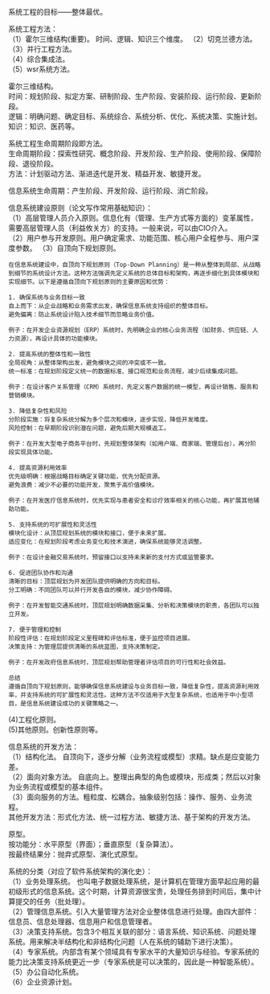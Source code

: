 系统工程的目标——整体最优。

系统工程方法：  
（1）霍尔三维结构(重要)。  时间、逻辑、知识三个维度。
（2）切克兰德方法。  
（3）并行工程方法。  
（4）综合集成法。  
（5）wsr系统方法。

  
  霍尔三维结构。  
  时间：规划阶段、拟定方案、研制阶段、生产阶段、安装阶段、运行阶段、更新阶段。  
  逻辑：明确问题、确定目标、系统综合、系统分析、优化、系统决策、实施计划。  
  知识：知识、医药等。

  系统工程生命周期阶段即方法。  
  生命周期阶段：探索性研究、概念阶段、开发阶段、生产阶段、使用阶段、保障阶段、退役阶段。  
  方法：计划驱动方法、渐进迭代是开发、精益开发、敏捷开发。

  信息系统生命周期：产生阶段、开发阶段、运行阶段、消亡阶段。

  信息系统建设原则（论文写作常用基础知识）：  
  （1）高层管理人员介入原则。信息化有（管理、生产方式等方面的）变革属性，需要高层管理人员（利益攸关方）的支持。一般来说，可以由CIO介入。  
  （2）用户参与开发原则。用户确定需求、功能范围、核心用户全程参与、用户深度参数。
  （3）自顶向下规划原则。
  ```  
  在信息系统建设中，自顶向下规划原则（Top-Down Planning）是一种从整体到局部、从战略到细节的系统设计方法。这种方法强调先定义系统的总体目标和架构，再逐步细化到具体模块和实现细节。以下是遵循自顶向下规划原则的主要原因和优势：

1. 确保系统与业务目标一致
自上而下：从企业战略和业务需求出发，确保信息系统支持组织的整体目标。
避免偏离：防止系统设计陷入技术细节而忽略业务价值。

例子：在开发企业资源规划（ERP）系统时，先明确企业的核心业务流程（如财务、供应链、人力资源），再设计具体的功能模块。

2. 提高系统的整体性和一致性
全局视角：从整体架构出发，避免模块之间的冲突或不一致。
统一标准：在规划阶段定义统一的数据标准、接口规范和业务流程，减少后续集成问题。

例子：在设计客户关系管理（CRM）系统时，先定义客户数据的统一模型，再设计销售、服务和营销模块。

3. 降低复杂性和风险
分阶段实施：将复杂系统分解为多个层次和模块，逐步实现，降低开发难度。
风险控制：在早期阶段识别潜在问题，避免后期大规模返工。

例子：在开发大型电子商务平台时，先规划整体架构（如用户端、商家端、管理后台），再分阶段实现具体功能。

4. 提高资源利用效率
优先级明确：根据战略目标确定关键功能，优先分配资源。
避免浪费：减少不必要的功能开发，聚焦于高价值模块。

例子：在开发医疗信息系统时，优先实现与患者安全和诊疗效率相关的核心功能，再扩展其他辅助功能。

5. 支持系统的可扩展性和灵活性
模块化设计：从顶层规划系统的模块和接口，便于未来扩展。
适应变化：在规划阶段考虑业务变化和技术演进，确保系统能够灵活调整。

例子：在设计金融交易系统时，预留接口以支持未来新的支付方式或监管要求。

6. 促进团队协作和沟通
清晰的目标：顶层规划为开发团队提供明确的方向和目标。
分工明确：不同团队可以并行开发各自的模块，减少协作障碍。

例子：在开发智能交通系统时，顶层规划明确数据采集、分析和决策模块的职责，各团队可以独立开发。

7. 便于管理和控制
阶段性评估：在规划阶段定义里程碑和评估标准，便于监控项目进展。
决策支持：为管理层提供清晰的系统蓝图，支持决策制定。

例子：在开发政府信息系统时，顶层规划帮助管理者评估项目的可行性和社会效益。

总结
遵循自顶向下规划原则，能够确保信息系统建设与业务目标一致，降低复杂性，提高资源利用效率，并支持系统的可扩展性和灵活性。这种方法不仅适用于大型复杂系统，也适用于中小型项目，是信息系统建设成功的关键策略之一。
```  
(4)工程化原则。  
(5)其他原则。创新性原则等。

信息系统的开发方法：  
（1）结构化法。  自顶向下，逐步分解（业务流程或模型）求精。缺点是应变能力差。  
（2）面向对象方法。  自底向上。整理出典型的角色或模块，形成类；然后以对象为业务流程或模型的基本组件。  
（3）面向服务的方法。粗粒度、松耦合。抽象级别包括：操作、服务、业务流程。  
其他开发方法：形式化方法、统一过程方法、敏捷方法、基于架构的开发方法。

原型。  
按功能分：水平原型（界面）；垂直原型（复杂算法）。    
按最终结果分：抛弃式原型、演化式原型。

  
  系统的分类（对应了软件系统架构的演化史）：  
  （1）业务处理系统。  也叫电子数据处理系统，是计算机在管理方面早起应用的最初级形式的信息系统。这个时期，计算资源很宝贵，处理任务排到时间后，集中计算提交的任务（批处理）。  
  （2）管理信息系统。引入大量管理方法对企业整体信息进行处理。由四大部件：信息员、信息处理器、信息用户和信息管理者。  
  （3）决策支持系统。包含3个相互关联的部分：语言系统、知识系统、问题处理系统。用来解决半结构化和非结构化问题（人在系统的辅助下进行决策）。  
  （4）专家系统。内部含有某个领域具有专家水平的大量知识与经验。专家系统的能力比决策支持系统更近一步（专家系统是可以决策的，因此是一种智能系统）。  
  （5）办公自动化系统。  
  （6）企业资源计划。